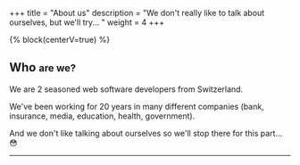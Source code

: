 +++
title = "About us"
description = "We don't really like to talk about ourselves, but we'll try... "
weight = 4
+++

{% block(centerV=true) %}
## Who <small class="block opacity-50">are we?</small>
We are 2 seasoned web software developers from Switzerland.

We've been working for 20 years in many different companies
(bank, insurance, media, education, health, government).

And we don't like talking about ourselves so we'll stop there for this part...
:flushed:

---

<div
  style="height:100%;padding:2.5rem 0;display:flex;flex-wrap:wrap;align-items:flex-end;justify-content:center;">
  <j-author img="/img/author/jorinho.jpg" big=true name="Joriñho" url="/about-us/jorinho"></j-author>
  <j-author img="/img/author/tadai.jpg" big=true name="Tadaï" url="/about-us/tadai"></j-author>
</div>

{% end %}

{% block() %}
## What <small class="block opacity-50">do we do?</small>
We build web products (as you've probably read on the [homepage](/))
and we'll tell you [how](#how) and [why](#why) in the next sections...

Stay tuned 🥁

Ah, did we already tell you we hate talking about ourselves?
Well, that's the case, really.

---
## How <small class="block opacity-50">do we do that?</small>
We usually sit in front of the computer and type on the keyboard... obviously...
{% end %}


{% block() %}
## Why <small class="block opacity-50">do we do all this?</small>
Considering the importance of that question and the brevity of the previous
parts, we thought writing a little AI to ask us relevant questions
would be a nice way to extract some of our deeper hidden thoughts.

Because we hate talking about ourselves (not sure we told you about it already
:thinking:...)
{% end %}

{{ chat(isFull=true, id="about-us-ai") }}
